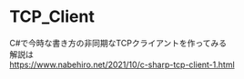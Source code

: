 # TCP_Client
C#で今時な書き方の非同期なTCPクライアントを作ってみる  
解説は  
https://www.nabehiro.net/2021/10/c-sharp-tcp-client-1.html
